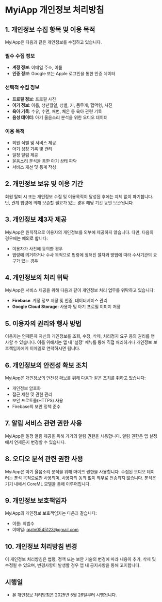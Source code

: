 # MyiApp 개인정보 처리방침

## 1. 개인정보 수집 항목 및 이용 목적

MyiApp은 다음과 같은 개인정보를 수집하고 있습니다.

### 필수 수집 정보
- **계정 정보**: 이메일 주소, 이름
- **인증 정보**: Google 또는 Apple 로그인을 통한 인증 데이터

### 선택적 수집 정보
- **프로필 정보**: 프로필 사진
- **아기 정보**: 이름, 생년월일, 성별, 키, 몸무게, 혈액형, 사진
- **육아 기록**: 수유, 수면, 배변, 체온 등 육아 관련 기록
- **음성 데이터**: 아기 울음소리 분석을 위한 오디오 데이터

### 이용 목적
- 회원 식별 및 서비스 제공
- 아기 성장 기록 및 관리
- 일정 알림 제공
- 울음소리 분석을 통한 아기 상태 파악
- 서비스 개선 및 통계 작성

## 2. 개인정보 보유 및 이용 기간

회원 탈퇴 시 또는 개인정보 수집 및 이용목적이 달성된 후에는 지체 없이 파기합니다. 단, 관계 법령에 의해 보존할 필요가 있는 경우 해당 기간 동안 보관됩니다.

## 3. 개인정보 제3자 제공

MyiApp은 원칙적으로 이용자의 개인정보를 외부에 제공하지 않습니다. 다만, 다음의 경우에는 예외로 합니다:
- 이용자가 사전에 동의한 경우
- 법령에 의거하거나 수사 목적으로 법령에 정해진 절차와 방법에 따라 수사기관의 요구가 있는 경우

## 4. 개인정보의 처리 위탁

MyiApp은 서비스 제공을 위해 다음과 같이 개인정보 처리 업무를 위탁하고 있습니다:

- **Firebase**: 계정 정보 저장 및 인증, 데이터베이스 관리
- **Google Cloud Storage**: 사용자 및 아기 프로필 이미지 저장

## 5. 이용자의 권리와 행사 방법

이용자는 언제든지 자신의 개인정보를 조회, 수정, 삭제, 처리정지 요구 등의 권리를 행사할 수 있습니다. 이를 위해서는 앱 내 '설정' 메뉴를 통해 직접 처리하거나 개인정보 보호책임자에게 이메일로 연락하시면 됩니다.

## 6. 개인정보의 안전성 확보 조치

MyiApp은 개인정보의 안전성 확보를 위해 다음과 같은 조치를 취하고 있습니다:

- 개인정보 암호화
- 접근 제한 및 권한 관리
- 보안 프로토콜(HTTPS) 사용
- Firebase의 보안 정책 준수

## 7. 알림 서비스 관련 권한 사용

MyiApp은 일정 알림 제공을 위해 기기의 알림 권한을 사용합니다. 알림 권한은 앱 설정에서 언제든지 변경할 수 있습니다.

## 8. 오디오 분석 관련 권한 사용

MyiApp은 아기 울음소리 분석을 위해 마이크 권한을 사용합니다. 수집된 오디오 데이터는 분석 목적으로만 사용되며, 사용자의 동의 없이 외부로 전송되지 않습니다. 분석은 기기 내에서 CoreML 모델을 통해 이루어집니다.

## 9. 개인정보 보호책임자

MyiApp의 개인정보 보호책임자는 다음과 같습니다:
- 이름: 최범수
- 이메일: qjatn0545123@gmail.com

## 10. 개인정보 처리방침 변경

이 개인정보 처리방침은 법령, 정책 또는 보안 기술의 변경에 따라 내용이 추가, 삭제 및 수정될 수 있으며, 변경사항이 발생할 경우 앱 내 공지사항을 통해 고지합니다.

## 시행일

- 본 개인정보 처리방침은 2025년 5월 26일부터 시행됩니다.
